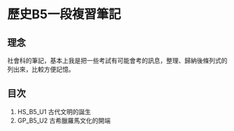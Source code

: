 # 歷史B5一段複習筆記

## 理念
<p>
社會科的筆記，基本上我是把一些考試有可能會考的訊息，整理、歸納後條列式的列出來，比較方便記憶。
</p>

## 目次
1. HS_B5_U1 古代文明的誕生
2. GP_B5_U2 古希臘羅馬文化的開端